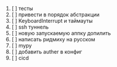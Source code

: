 1. [ ] тесты
1. [ ] привести в порядок абстракции
1. [ ] KeyboardInterrupt и таймауты
1. [ ] ssh туннель
1. [ ] новую запускаемую аппку допилить
1. [ ] написать ридмиху на русском
1. [ ] mypy
1. [ ] добавить auther в конфиг
1. [ ] cicd
